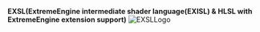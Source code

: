 **EXSL(ExtremeEngine intermediate shader language(EXISL) & HLSL with ExtremeEngine extension support)** ![EXSLLogo](https://github.com/user-attachments/assets/1d26f5f8-b0e0-4411-8688-625af196fca9)
